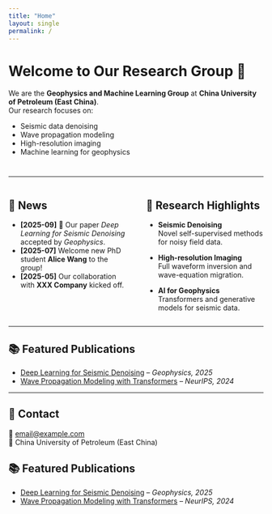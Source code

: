 ```yaml
---
title: "Home"
layout: single
permalink: /
---
```


<!-- 上方简介，拉到左上角显示 -->
<div style="text-align: left; max-width: 1000px; margin: 0 auto 40px 0;">

# Welcome to Our Research Group 👋

We are the **Geophysics and Machine Learning Group** at **China University of Petroleum (East China)**.  
Our research focuses on:

- Seismic data denoising  
- Wave propagation modeling  
- High-resolution imaging  
- Machine learning for geophysics  

</div>

---

<!-- 中间内容：单列居中 -->
<div style="max-width: 900px; margin: 0 auto;">

<div style="display: grid; grid-template-columns: 1fr 1fr; gap: 40px;">

<div>

## 📰 News
- **[2025-09]** 🎉 Our paper *Deep Learning for Seismic Denoising* accepted by *Geophysics*.  
- **[2025-07]** Welcome new PhD student **Alice Wang** to the group!  
- **[2025-05]** Our collaboration with **XXX Company** kicked off.  

</div>

<div>

## 🔬 Research Highlights
- **Seismic Denoising**  
  Novel self-supervised methods for noisy field data.  

- **High-resolution Imaging**  
  Full waveform inversion and wave-equation migration.  

- **AI for Geophysics**  
  Transformers and generative models for seismic data.  

</div>

</div>

---

## 📚 Featured Publications
- [Deep Learning for Seismic Denoising](https://doi.org/xxx) – *Geophysics, 2025*  
- [Wave Propagation Modeling with Transformers](https://arxiv.org/abs/xxxx) – *NeurIPS, 2024*  

---

## 📩 Contact
📧 [email@example.com](mailto:email@example.com)  
📍 China University of Petroleum (East China)  

</div>


## 📚 Featured Publications
- [Deep Learning for Seismic Denoising](https://doi.org/xxx) – *Geophysics, 2025*  
- [Wave Propagation Modeling with Transformers](https://arxiv.org/abs/xxxx) – *NeurIPS, 2024*  
